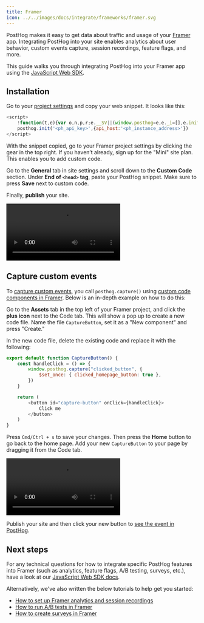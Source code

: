 ```yaml
---
title: Framer
icon: ../../images/docs/integrate/frameworks/framer.svg
---
```


PostHog makes it easy to get data about traffic and usage of your [Framer](https://www.framer.com/) app. Integrating PostHog into your site enables analytics about user behavior, custom events capture, session recordings, feature flags, and more.

This guide walks you through integrating PostHog into your Framer app using the [JavaScript Web SDK](/docs/libraries/js).

## Installation

Go to your [project settings](https://app.posthog.com/settings/project) and copy your web snippet.  It looks like this:

```js
<script>
    !function(t,e){var o,n,p,r;e.__SV||(window.posthog=e,e._i=[],e.init=function(i,s,a){function g(t,e){var o=e.split(".");2==o.length&&(t=t[o[0]],e=o[1]),t[e]=function(){t.push([e].concat(Array.prototype.slice.call(arguments,0)))}}(p=t.createElement("script")).type="text/javascript",p.async=!0,p.src=s.api_host+"/static/array.js",(r=t.getElementsByTagName("script")[0]).parentNode.insertBefore(p,r);var u=e;for(void 0!==a?u=e[a]=[]:a="posthog",u.people=u.people||[],u.toString=function(t){var e="posthog";return"posthog"!==a&&(e+="."+a),t||(e+=" (stub)"),e},u.people.toString=function(){return u.toString(1)+".people (stub)"},o="capture identify alias people.set people.set_once set_config register register_once unregister opt_out_capturing has_opted_out_capturing opt_in_capturing reset isFeatureEnabled onFeatureFlags getFeatureFlag getFeatureFlagPayload reloadFeatureFlags group updateEarlyAccessFeatureEnrollment getEarlyAccessFeatures getActiveMatchingSurveys getSurveys onSessionId".split(" "),n=0;n<o.length;n++)g(u,o[n]);e._i.push([i,s,a])},e.__SV=1)}(document,window.posthog||[]);
    posthog.init('<ph_api_key>',{api_host:'<ph_instance_address>'})
</script>
```

With the snippet copied, go to your Framer project settings by clicking the gear in the top right. If you haven’t already, sign up for the "Mini" site plan. This enables you to add custom code.

Go to the **General** tab in site settings and scroll down to the **Custom Code** section. Under **End of `<head>` tag**, paste your PostHog snippet. Make sure to press **Save** next to custom code.

Finally, **publish** your site.

![How to add PostHog to Framer](./images/add-posthog-to-framer.mp4)

## Capture custom events

To [capture custom events](/docs/product-analytics/capture-events), you call `posthog.capture()` using [custom code components in Framer](https://www.framer.com/developers/#code-components). Below is an in-depth example on how to do this:

Go to the **Assets** tab in the top left of your Framer project, and click the **plus icon** next to the Code tab. This will show a pop up to create a new code file. Name the file `CaptureButton`, set it as a "New component" and press "Create."

In the new code file, delete the existing code and replace it with the following:

```js
export default function CaptureButton() {
    const handleClick = () => {
        window.posthog.capture("clicked_button", {
            $set_once: { clicked_homepage_button: true },
        })
    }

    return (
        <button id="capture-button" onClick={handleClick}>
            Click me
        </button>
    )
}
```

Press `Cmd/Ctrl + s` to save your changes. Then press the **Home** button to go back to the home page. Add your new `CaptureButton` to your page by dragging it from the Code tab.

![Create a code snippet in Framer](./images/framer-create-code-component.mp4)

Publish your site and then click your new button to [see the event in PostHog](https://app.posthog.com/events).

## Next steps

For any technical questions for how to integrate specific PostHog features into Framer (such as analytics, feature flags, A/B testing, surveys, etc.), have a look at our [JavaScript Web SDK docs](/docs/libraries/js).

Alternatively, we've also written the below tutorials to help get you started:

- [How to set up Framer analytics and session recordings](/tutorials/framer-analytics)
- [How to run A/B tests in Framer](/tutorials/framer-ab-tests)
- [How to create surveys in Framer](/tutorials/framer-surveys)